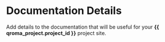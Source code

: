 
# Documentation Details

Add details to the documentation that will be useful for your **{{ qroma_project.project_id }}** project site.
